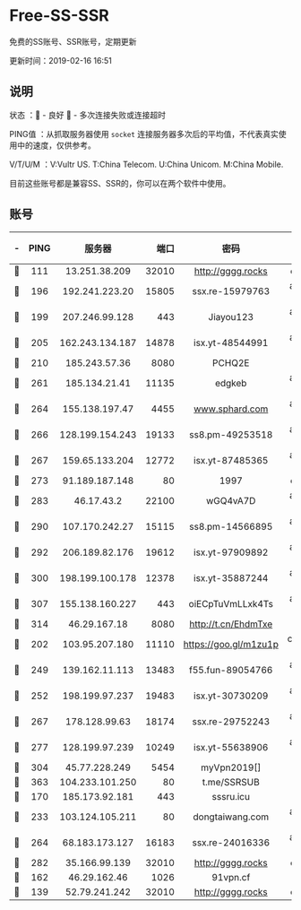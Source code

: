 # Free-SS-SSR

免费的SS账号、SSR账号，定期更新

更新时间：2019-02-16 16:51

## 说明

状态     ：🙂 - 良好 🙁 - 多次连接失败或连接超时

PING值   ：从抓取服务器使用 `socket` 连接服务器多次后的平均值，不代表真实使用中的速度，仅供参考。

V/T/U/M  ：V:Vultr US. T:China Telecom. U:China Unicom. M:China Mobile.

目前这些账号都是兼容SS、SSR的，你可以在两个软件中使用。

## 账号

|-|PING|服务器|端口|密码|加密方式|区域|V/T/U/M|
|:----:|:----:|:-----:|-----:|:----:|:----:|:----:|:----:|
|🙂|111|13.251.38.209|32010|http://gggg.rocks|chacha20|SG|10↑/10↑/9↑/9↑|
|🙂|196|192.241.223.20|15805|ssx.re-15979763|aes-256-cfb|US|7↑/6↑/6↑/6↑|
|🙂|199|207.246.99.128|443|Jiayou123|aes-256-cfb|US|2↓/10↑/10↑/10↑|
|🙂|205|162.243.134.187|14878|isx.yt-48544991|aes-256-cfb|US|10↑/10↑/10↑/10↑|
|🙂|210|185.243.57.36|8080|PCHQ2E|rc4-md5|US|10↑/10↑/10↑/9↑|
|🙂|261|185.134.21.41|11135|edgkeb|aes-256-cfb|GB|10↑/10↑/10↑/10↑|
|🙂|264|155.138.197.47|4455|www.sphard.com|aes-256-cfb|US|7↑/9↑/10↑/10↑|
|🙂|266|128.199.154.243|19133|ss8.pm-49253518|aes-256-cfb|SG|10↑/10↑/9↑/10↑|
|🙂|267|159.65.133.204|12772|isx.yt-87485365|aes-256-cfb|SG|10↑/10↑/10↑/10↑|
|🙂|273|91.189.187.148|80|1997|chacha20|US|6↑/8↑/7↑/8↑|
|🙂|283|46.17.43.2|22100|wGQ4vA7D|aes-256-gcm|RU|6↑/10↑/10↑/10↑|
|🙂|290|107.170.242.27|15115|ss8.pm-14566895|aes-256-cfb|US|7↑/6↑/6↑/6↑|
|🙂|292|206.189.82.176|19612|isx.yt-97909892|aes-256-cfb|SG|10↑/10↑/10↑/10↑|
|🙂|300|198.199.100.178|12378|isx.yt-35887244|aes-256-cfb|US|10↑/10↑/10↑/10↑|
|🙂|307|155.138.160.227|443|oiECpTuVmLLxk4Ts|aes-256-cfb|US|3↓/10↑/10↑/10↑|
|🙂|314|46.29.167.18|8080|http://t.cn/EhdmTxe|rc4-md5|RU|10↑/10↑/10↑/10↑|
|🙂|202|103.95.207.180|11110|https://goo.gl/m1zu1p|chacha20-ietf|US|8↑/10↑/10↑/10↑|
|🙂|249|139.162.11.113|13483|f55.fun-89054766|aes-256-cfb|SG|7↑/6↑/6↑/6↑|
|🙂|252|198.199.97.237|19483|isx.yt-30730209|aes-256-cfb|US|10↑/10↑/10↑/10↑|
|🙂|267|178.128.99.63|18174|ssx.re-29752243|aes-256-cfb|SG|7↑/6↑/6↑/6↑|
|🙂|277|128.199.97.239|10249|isx.yt-55638906|aes-256-cfb|SG|10↑/10↑/10↑/10↑|
|🙂|304|45.77.228.249|5454|myVpn2019[]|rc4-md5|GB|10↑/10↑/10↑/10↑|
|🙂|363|104.233.101.250|80|t.me/SSRSUB|rc4-md5|CA|10↑/10↑/10↑/10↑|
|🙂|170|185.173.92.181|443|sssru.icu|rc4-md5|RU|10↑/10↑/10↑/10↑|
|🙂|233|103.124.105.211|80|dongtaiwang.com|aes-256-cfb|US|9↑/10↑/10↑/10↑|
|🙂|264|68.183.173.127|16183|ssx.re-24016336|aes-256-cfb|US|7↑/6↑/6↑/6↑|
|🙂|282|35.166.99.139|32010|http://gggg.rocks|chacha20|US|10↑/10↑/9↑/10↑|
|🙁|162|46.29.162.46|1026|91vpn.cf|rc4-md5|RU|10↑/8↑/9↑/10↑|
|🙁|139|52.79.241.242|32010|http://gggg.rocks|chacha20|KR|8↑/9↑/9↑/8↑|
